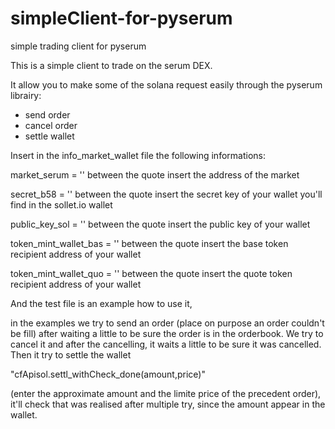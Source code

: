 # simpleClient-for-pyserum
simple trading client for pyserum

This is a simple client to trade on the serum DEX.

It allow you to make some of the solana request easily through the pyserum librairy:

- send order
- cancel order
- settle wallet

Insert in the info_market_wallet file the following informations:


market_serum =    ''              between the quote insert the address of the market

secret_b58 =    ''                  between the quote insert the secret key of your wallet you'll find in the sollet.io wallet

public_key_sol =  ''            between the quote insert the public key of your wallet

token_mint_wallet_bas =  ''     between the quote insert the base token recipient address of your wallet

token_mint_wallet_quo =  ''      between the quote insert the quote token recipient address of your wallet



And the test file is an example how to use it,

in the examples we try to send an order (place on purpose an order couldn't be fill)
after waiting a little to be sure the order is in the orderbook. We try to cancel it
and after the cancelling, it waits a little to be sure it was cancelled.
Then it try to settle the wallet

"cfApisol.settl_withCheck_done(amount,price)"

(enter the approximate amount and the limite price of the precedent order), it'll check 
that was realised after multiple try, since the amount appear in the wallet.
